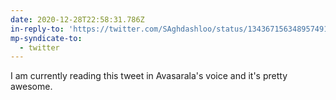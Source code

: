 ```yaml
---
date: 2020-12-28T22:58:31.786Z
in-reply-to: 'https://twitter.com/SAghdashloo/status/1343671563489574915?s=19'
mp-syndicate-to:
  - twitter
---
```


I am currently reading this tweet in Avasarala's voice and it's pretty awesome.
